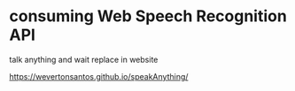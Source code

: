 <h1> consuming Web Speech Recognition API </h1>

<p>talk anything and wait replace in website</p>


https://wevertonsantos.github.io/speakAnything/
